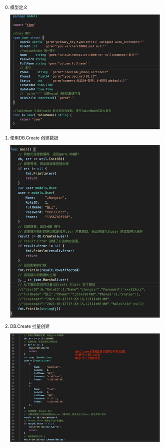 0. 模型定义
  
   ![image](../../assets/gorm-create-model.jpg)
1. 使用DB.Create 创建数据

   ![image](../../assets/gorm-create.jpg)

2. DB.Create 批量创建

   ![image](../../assets/gorm-db-create.jpg)